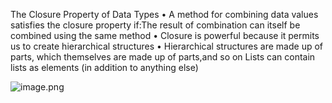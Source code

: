 The Closure Property of Data Types
	• A method for combining data values satisfies the closure property if:The result of combination can itself be combined using the same method
	• Closure is powerful because it permits us to create hierarchical structures
	• Hierarchical structures are made up of parts, which themselves are made up of parts,and so on
Lists can contain lists as elements (in addition to anything else)

![image.png](https://cdn.jsdelivr.net/gh/hoo01/image_auto/20250228162143.png)

